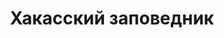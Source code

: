 ---
title: 'Хакасский заповедник'
location: 'Хакасский заповедник. Красноярское водохранилище на реке Енисей'
categories: [as-the-first-settlers]
tags: [all, 2016]
---